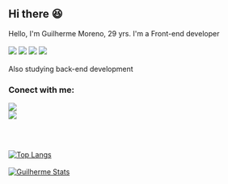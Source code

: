 ## Hi there 😆

Hello, I'm Guilherme Moreno, 29 yrs. I'm a Front-end developer 
<br>
<br>
<img src="https://img.shields.io/badge/HTML5-E34F26?style=for-the-badge&logo=html5&logoColor=white">
<img src="https://img.shields.io/badge/CSS3-1572B6?style=for-the-badge&logo=css3&logoColor=white">
<img src="https://img.shields.io/badge/JavaScript-F7DF1E?style=for-the-badge&logo=javascript&logoColor=black">
<img src="https://img.shields.io/badge/React-20232A?style=for-the-badge&logo=react&logoColor=61DAFB">
<br>
<br>
Also studying back-end development
<br>

### Conect with me:
<p>
    <a href="https://wa.me/5514991320186"><img src="https://img.shields.io/badge/WhatsApp-25D366?style=for-the-badge&logo=whatsapp&logoColor=white">
    <br>
    <a href="https://www.linkedin.com/in/guilherme-moreno-cosmo/"><img src="https://img.shields.io/badge/LinkedIn-0077B5?style=for-the-badge&logo=linkedin&logoColor=white">
</p>

<br>
<br>

[![Top Langs](https://github-readme-stats.vercel.app/api/top-langs/?username=GuilhermeMorenoo)](https://github.com/anuraghazra/github-readme-stats)
<br>
<br>
[![Guilherme Stats](https://github-readme-stats.vercel.app/api?username=GuilhermeMorenoo)](https://github.com/anuraghazra/github-readme-stats)
<!--
**GuilhermeMorenoo/GuilhermeMorenoo** is a ✨ _special_ ✨ repository because its `README.md` (this file) appears on your GitHub profile.

Here are some ideas to get you started:

- 🔭 I’m currently working on ...
- 🌱 I’m currently learning ...
- 👯 I’m looking to collaborate on ...
- 🤔 I’m looking for help with ...
- 💬 Ask me about ...
- 📫 How to reach me: ...
- 😄 Pronouns: ...
- ⚡ Fun fact: ...
-->

